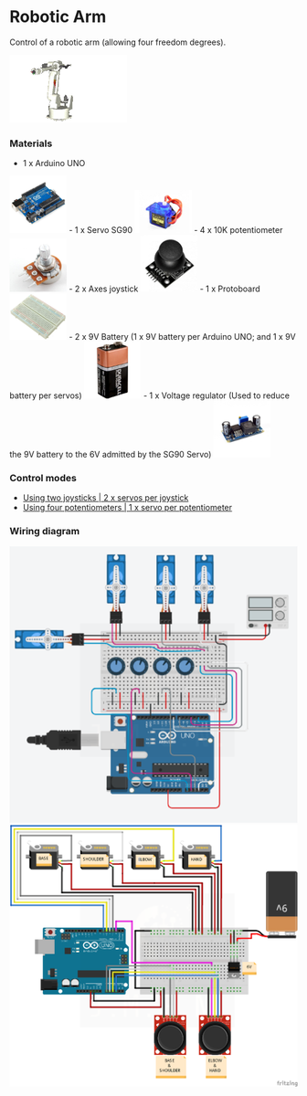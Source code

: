 # Robotic Arm

Control of a robotic arm (allowing four freedom degrees).

![robotic-arm](images/robotic-arm.gif)

### Materials

- 1 x Arduino UNO
<img src="images/arduino-uno.jpg" width="100"/>
- 1 x Servo SG90
<img src="images/servo-sg90.jpg" width="100"/>
- 4 x 10K potentiometer
<img src="images/10k-potentiometer.jpg" width="100"/>
- 2 x Axes joystick
<img src="images/joystick.jpg" width="100"/>
- 1 x Protoboard
<img src="images/protoboard.jpg" width="100"/>
- 2 x 9V Battery (1 x 9V battery per Arduino UNO; and 1 x 9V battery per servos)
<img src="images/9v_battery.jpg" width="100"/>
- 1 x Voltage regulator (Used to reduce the 9V battery to the 6V admitted by the SG90 Servo)
<img src="images/voltage-regulator.jpg" width="100"/>

### Control modes

- [Using two joysticks | 2 x servos per joystick](./src/robotic-arm-joystick.ino)
- [Using four potentiometers | 1 x servo per potentiometer](./src/robotic-arm-potentiometer.ino)
  
### Wiring diagram

<img src="images/wiring-diagram-potentiometer.png" alt="Using four potentiometers" width="600"/>
<img src="images/wiring-diagram-joystick.png" alt="Using two joysticks" width="600"/>
